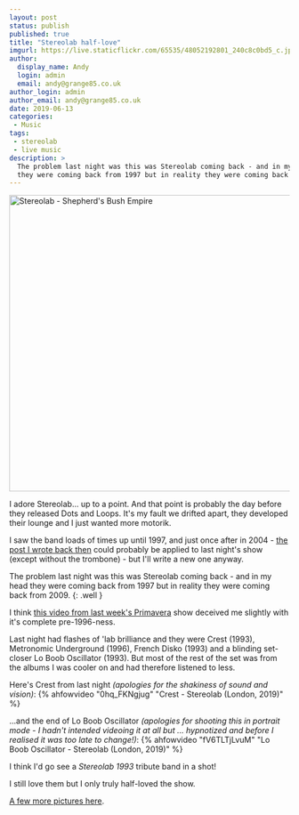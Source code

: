```yaml
---
layout: post
status: publish
published: true
title: "Stereolab half-love"
imgurl: https://live.staticflickr.com/65535/48052192801_240c8c0bd5_c.jpg
author:
  display_name: Andy
  login: admin
  email: andy@grange85.co.uk
author_login: admin
author_email: andy@grange85.co.uk
date: 2019-06-13
categories:
 - Music
tags:
 - stereolab
 - live music
description: >
  The problem last night was this was Stereolab coming back - and in my head
  they were coming back from 1997 but in reality they were coming back from 2009.
---
```


<a data-flickr-embed="true"  href="https://www.flickr.com/photos/grange85/48052192801/in/dateposted/" title="Stereolab - Shepherd&#x27;s Bush Empire"><img src="https://live.staticflickr.com/65535/48052192801_240c8c0bd5_c.jpg" width="800" height="533" alt="Stereolab - Shepherd&#x27;s Bush Empire"></a><script async src="//embedr.flickr.com/assets/client-code.js" charset="utf-8"></script>

I adore Stereolab... up to a point. And that point is probably the day before they released Dots and Loops. It's my fault we drifted apart, they developed their lounge and I just wanted more motorik.

I saw the band loads of times up until 1997, and just once after in 2004 - [the post I wrote back then](/swirling/2004/08/25/the-only-band-that-can-still-make-me-dance/) could probably be applied to last night's show (except without the trombone) - but I'll write a new one anyway.
	
The problem last night was this was Stereolab coming back - and in my head they were coming back from 1997 but in reality they were coming back from 2009.
{: .well }

I think [this video from last week's Primavera](https://www.youtube.com/watch?v=n8q1Gdh1ptQ) show deceived me slightly with it's complete pre-1996-ness.

Last night had flashes of 'lab brilliance and they were Crest (1993), Metronomic Underground (1996), French Disko (1993) and a blinding set-closer Lo Boob Oscillator (1993). But most of the rest of the set was from the albums I was cooler on and had therefore listened to less.

Here's Crest from last night _(apologies for the shakiness of sound and vision)_:
{% ahfowvideo "0hq_FKNgjug" "Crest - Stereolab (London, 2019)" %}


...and the end of Lo Boob Oscillator _(apologies for shooting this in portrait mode - I hadn't intended videoing it at all but ... hypnotized and before I realised it was too late to change!)_:
{% ahfowvideo "fV6TLTjLvuM" "Lo Boob Oscillator - Stereolab (London, 2019)" %}


I think I'd go see a _Stereolab 1993_ tribute band in a shot!

I still love them but I only truly half-loved the show.

[A few more pictures here](https://www.flickr.com/photos/grange85/albums/72157709056528108).
